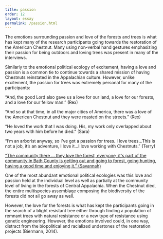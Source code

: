 ```yaml
---
title: passion
order: 12
layout: essay
permalink: /passion.html
---
```

<style>
div.c {
  border-color: rgb(70, 240, 240)
}
</style>
<div class="a">
<p>The emotions surrounding passion and love of the forests and trees is what has kept many of the research participants going towards the restoration of the American Chestnut. Many using non-verbal hand gestures emphasizing their passion for being outdoors and loving trees was present in many of the interviews.</p>
<div class="b">
<p>Similarly to the emotional political ecology of excitement, having a love and passion is a common tie to continue towards a shared mission of having Chestnuts reinstated in the Appalachian culture. However, unlike excitement, the passion for trees was extremely personal for many of the participants:</p></div>
<div class="c">
<p>“And, the good Lord also gave us a love for our land, a love for our forests, and a love for our fellow man.” (Rex)</p></div>
<div class="b"><p></p>
<div class="c">
<p>“And so at that time, in all the major cities of America, there was a love of the American Chestnut and they were roasted on the streets.” (Rex)</p></div>
<div class="b"><p></p>
<div class="c">
<p>“He loved the work that I was doing. His, my work only overlapped about two years with him before he died.” (Sara)</p></div>
<div class="b"><p></p>
<div class="c">
<p>“I’m an arborist anyway, so I've got a passion for trees. I love trees…This is not a job, it’s an adventure, I love it…I love working with Chestnuts.” (Terry)</p></div>
<div class="b"><p></p>
<div class="c">
<p><a href="items/chestnut050.html#chestnut05010">“The community there … they love the forest, everyone, it's part of the community in Bath County is getting out and going to forest, going hunting, having a good time and enjoying it.” (Savannah)</a></p></div>
<div class="b">
<p>One of the most abundant emotional political ecologies was this love and passion held at the individual level as well as partially at the community level of living in the forests of Central Appalachia. When the Chestnut died, the entire multispecies assemblage composing the biodiversity of the forests did not all go away as well.</p> 
<p>However, the love for the forests is what has kept the participants going in the search of a blight resistant tree either through finding a population of remnant trees with natural resistance or a new type of resistance using genetic engineering. However, the emotions involved could, in one way, distract from the biopolitical and racialized undertones of the restoration projects (Biermann, 2014).</p>
